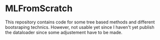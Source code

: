 # MLFromScratch

This repository contains code for some tree based methods and different bootsraping technics. However, not usable yet since I haven't yet publish the dataloader since some adjustement have to be made. 
